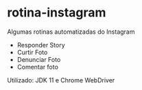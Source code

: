 # rotina-instagram

Algumas rotinas automatizadas do Instagram

- Responder Story
- Curtir Foto
- Denunciar Foto
- Comentar foto


Utilizado: JDK 11 e Chrome WebDriver
